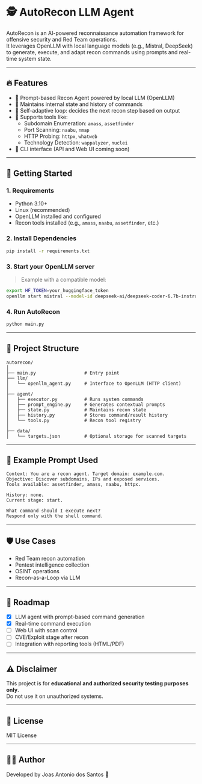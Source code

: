 # 🕵️ AutoRecon LLM Agent

AutoRecon is an AI-powered reconnaissance automation framework for offensive security and Red Team operations.  
It leverages OpenLLM with local language models (e.g., Mistral, DeepSeek) to generate, execute, and adapt recon commands using prompts and real-time system state.

---

## 🔥 Features

- 🤖 Prompt-based Recon Agent powered by local LLM (OpenLLM)
- 🧠 Maintains internal state and history of commands
- 🔁 Self-adaptive loop: decides the next recon step based on output
- 🔎 Supports tools like:
  - Subdomain Enumeration: `amass`, `assetfinder`
  - Port Scanning: `naabu`, `nmap`
  - HTTP Probing: `httpx`, `whatweb`
  - Technology Detection: `wappalyzer`, `nuclei`
- 📝 CLI interface (API and Web UI coming soon)

---

## 🚀 Getting Started

### 1. Requirements

- Python 3.10+
- Linux (recommended)
- OpenLLM installed and configured
- Recon tools installed (e.g., `amass`, `naabu`, `assetfinder`, etc.)

### 2. Install Dependencies

```bash
pip install -r requirements.txt
```

### 3. Start your OpenLLM server

> Example with a compatible model:
```bash
export HF_TOKEN=your_huggingface_token
openllm start mistral --model-id deepseek-ai/deepseek-coder-6.7b-instruct
```

### 4. Run AutoRecon

```bash
python main.py
```

---

## 📂 Project Structure

```
autorecon/
│
├── main.py                  # Entry point
├── llm/
│   └── openllm_agent.py     # Interface to OpenLLM (HTTP client)
│
├── agent/
│   ├── executor.py          # Runs system commands
│   ├── prompt_engine.py     # Generates contextual prompts
│   ├── state.py             # Maintains recon state
│   ├── history.py           # Stores command/result history
│   └── tools.py             # Recon tool registry
│
├── data/
│   └── targets.json         # Optional storage for scanned targets
```

---

## 🧠 Example Prompt Used

```text
Context: You are a recon agent. Target domain: example.com.
Objective: Discover subdomains, IPs and exposed services.
Tools available: assetfinder, amass, naabu, httpx.

History: none.
Current stage: start.

What command should I execute next? 
Respond only with the shell command.
```

---

## 🛡️ Use Cases

- Red Team recon automation
- Pentest intelligence collection
- OSINT operations
- Recon-as-a-Loop via LLM

---

## 📌 Roadmap

- [x] LLM agent with prompt-based command generation
- [x] Real-time command execution
- [ ] Web UI with scan control
- [ ] CVE/Exploit stage after recon
- [ ] Integration with reporting tools (HTML/PDF)

---

## ⚠️ Disclaimer

This project is for **educational and authorized security testing purposes only**.  
Do not use it on unauthorized systems.

---

## 📜 License

MIT License

---

## 👨‍💻 Author

Developed by Joas Antonio dos Santos 🚀  
